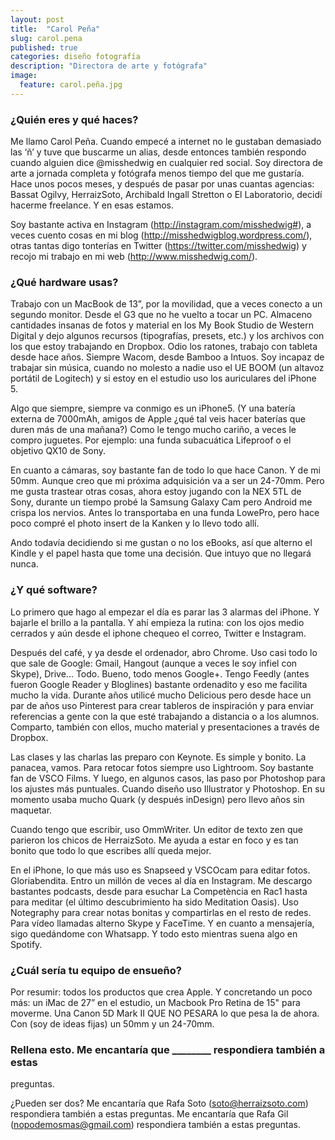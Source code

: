 ```yaml
---
layout: post
title:  "Carol Peña"
slug: carol.pena
published: true
categories: diseño fotografía
description: "Directora de arte y fotógrafa"
image:
  feature: carol.peña.jpg
---
```


### ¿Quién eres y qué haces?

Me llamo Carol Peña. Cuando empecé a internet no le gustaban demasiado las ‘ñ’ y tuve que buscarme un alias, desde entonces también respondo cuando alguien dice @misshedwig en cualquier red social. 
Soy directora de arte a jornada completa y fotógrafa menos tiempo del que me gustaría. Hace unos pocos meses, y después de pasar por unas cuantas agencias: Bassat Ogilvy, HerraizSoto, Archibald Ingall Stretton o El Laboratorio, decidí hacerme freelance. Y en esas estamos. 

Soy bastante activa en Instagram (http://instagram.com/misshedwig#), a veces cuento cosas en mi blog (http://misshedwigblog.wordpress.com/), otras tantas digo tonterías en Twitter (https://twitter.com/misshedwig) y recojo mi trabajo en mi web (http://www.misshedwig.com/).

### ¿Qué hardware usas?

Trabajo con un MacBook de 13”, por la movilidad, que a veces conecto a un segundo monitor. Desde el G3 que no he vuelto a tocar un PC. 
Almaceno cantidades insanas de fotos y material en los My Book Studio de Western Digital y dejo algunos recursos (tipografías, presets, etc.) y los archivos con los que estoy trabajando en Dropbox.
Odio los ratones, trabajo con tableta desde hace años. Siempre Wacom, desde Bamboo a Intuos.
Soy incapaz de trabajar sin música, cuando no molesto a nadie uso el UE BOOM (un altavoz portátil de Logitech) y si estoy en el estudio uso los auriculares del iPhone 5.

Algo que siempre, siempre va conmigo es un iPhone5. (Y una batería externa de 7000mAh, amigos de Apple ¿qué tal veis hacer baterías que duren más de una mañana?) Como le tengo mucho cariño, a veces le compro juguetes. Por ejemplo: una funda subacuática Lifeproof o el objetivo QX10 de Sony.

En cuanto a cámaras, soy bastante fan de todo lo que hace Canon. Y de mi 50mm. Aunque creo que mi próxima adquisición va a ser un 24-70mm. Pero me gusta trastear otras cosas, ahora estoy jugando con la NEX 5TL de Sony, durante un tiempo probé la Samsung Galaxy Cam pero Android me crispa los nervios.
Antes lo transportaba en una funda LowePro, pero hace poco compré el photo insert de la Kanken y lo llevo todo allí.

Ando todavía decidiendo si me gustan o no los eBooks, así que alterno el Kindle y el papel hasta que tome una decisión. Que intuyo que no llegará nunca.

### ¿Y qué software?

Lo primero que hago al empezar el día es parar las 3 alarmas del iPhone. Y bajarle el brillo a la pantalla. Y ahí empieza la rutina: con los ojos medio cerrados y aún desde el iphone chequeo el correo, Twitter e Instagram.

Después del café, y ya desde el ordenador, abro Chrome. Uso casi todo lo que sale de Google: Gmail, Hangout (aunque a veces le soy infiel con Skype), Drive... Todo. Bueno, todo menos Google+.
Tengo Feedly (antes fueron Google Reader y Bloglines) bastante ordenadito y eso me facilita mucho la vida. Durante años utilicé mucho Delicious pero desde hace un par de años uso Pinterest para crear tableros de inspiración y para enviar referencias a gente con la que esté trabajando a distancia o a los alumnos.
Comparto, también con ellos, mucho material y presentaciones a través de Dropbox.

Las clases y las charlas las preparo con Keynote. Es simple y bonito. La panacea, vamos.
Para retocar fotos siempre uso Lightroom. Soy bastante fan de VSCO Films. Y luego, en algunos casos, las paso por Photoshop para los ajustes más puntuales. 
Cuando diseño uso Illustrator y Photoshop. En su momento usaba mucho Quark (y después inDesign) pero llevo años sin maquetar.

Cuando tengo que escribir, uso OmmWriter. Un editor de texto zen que parieron los chicos de HerraizSoto. Me ayuda a estar en foco y es tan bonito que todo lo que escribes allí queda mejor. 

En el iPhone, lo que más uso es Snapseed y VSCOcam para editar fotos. Gloriabendita. Entro un millón de veces al día en Instagram. Me descargo bastantes podcasts, desde para esuchar La Competència en Rac1 hasta para meditar (el último descubrimiento ha sido Meditation Oasis).
Uso Notegraphy para crear notas bonitas y compartirlas en el resto de redes. 
Para vídeo llamadas alterno Skype y FaceTime. Y en cuanto a mensajería, sigo quedándome con Whatsapp. Y todo esto mientras suena algo en Spotify.

### ¿Cuál sería tu equipo de ensueño?

Por resumir: todos los productos que crea Apple. Y concretando un poco más: un iMac de 27” en el estudio, un Macbook Pro Retina de 15" para moverme.
Una Canon 5D Mark II QUE NO PESARA lo que pesa la de ahora. Con (soy de ideas fijas) un 50mm y un 24-70mm.

### Rellena esto. Me encantaría que ________ respondiera también a estas
preguntas.

¿Pueden ser dos?
Me encantaría que Rafa Soto (soto@herraizsoto.com) respondiera también a estas preguntas.
Me encantaría que Rafa Gil (nopodemosmas@gmail.com) respondiera también a estas preguntas.
